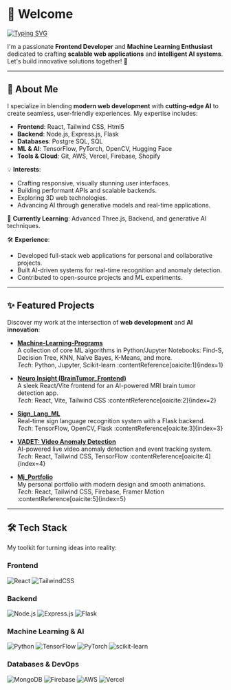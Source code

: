 # 👋 Welcome

[![Typing SVG](https://readme-typing-svg.demolab.com?font=Fira+Code&pause=100&width=435&lines=I'm+Mit+Patel;Frontend+Developer;ML+%26+AI+Enthusiast)](https://git.io/typing-svg)

I'm a passionate **Frontend Developer** and **Machine Learning Enthusiast** dedicated to crafting **scalable web applications** and **intelligent AI systems**. Let's build innovative solutions together! 🚀

---

## 🌟 About Me

I specialize in blending **modern web development** with **cutting-edge AI** to create seamless, user-friendly experiences. My expertise includes:

- **Frontend**: React, Tailwind CSS, Html5  
- **Backend**: Node.js, Express.js, Flask  
- **Databases**: Postgre SQL, SQL  
- **ML & AI**: TensorFlow, PyTorch, OpenCV, Hugging Face  
- **Tools & Cloud**: Git, AWS, Vercel, Firebase, Shopify  

💡 **Interests**:  
- Crafting responsive, visually stunning user interfaces.  
- Building performant APIs and scalable backends.  
- Exploring 3D web technologies.
- Advancing AI through generative models and real-time applications.  

🌱 **Currently Learning**: Advanced Three.js, Backend, and generative AI techniques.

🛠 **Experience**:  
- Developed full-stack web applications for personal and collaborative projects.  
- Built AI-driven systems for real-time recognition and anomaly detection.  
- Contributed to open-source projects and ML experiments.

---

## ✨ Featured Projects

Discover my work at the intersection of **web development** and **AI innovation**:

- **[Machine-Learning-Programs](https://github.com/patelmj04/Machine-Learning-Programs)**  
  A collection of core ML algorithms in Python/Jupyter Notebooks: Find-S, Decision Tree, KNN, Naïve Bayes, K-Means, and more.  
  *Tech*: Python, Jupyter, Scikit-learn :contentReference[oaicite:1]{index=1}

- **[Neuro Insight (BrainTumor_Frontend)](https://github.com/patelmj04/BrainTumor_Frontend)**  
  A sleek React/Vite frontend for an AI-powered MRI brain tumor detection app.  
  *Tech*: React, Vite, Tailwind CSS :contentReference[oaicite:2]{index=2}

- **[Sign_Lang_ML](https://github.com/patelmj04/Sign_Lang_ML)**  
  Real-time sign language recognition system with a Flask backend.  
  *Tech*: TensorFlow, OpenCV, Flask :contentReference[oaicite:3]{index=3}

- **[VADET: Video Anomaly Detection](https://github.com/patelmj04/video-anomaly-detection)**  
  AI-powered live video anomaly detection and event tracking system.  
  *Tech*: React, Tailwind CSS, TensorFlow :contentReference[oaicite:4]{index=4}

- **[Mj_Portfolio](https://github.com/patelmj04/Mj_Portfolio)**  
  My personal portfolio with modern design and smooth animations.  
  *Tech*: React, Tailwind CSS, Firebase, Framer Motion :contentReference[oaicite:5]{index=5}

---

## 🛠️ Tech Stack

My toolkit for turning ideas into reality:

### Frontend
![React](https://img.shields.io/badge/react-%2320232a.svg?style=for-the-badge&logo=react&logoColor=%2361DAFB) 
![TailwindCSS](https://img.shields.io/badge/tailwindcss-%2338B2AC.svg?style=for-the-badge&logo=tailwind-css&logoColor=white) 

### Backend
![Node.js](https://img.shields.io/badge/node.js-6DA55F?style=for-the-badge&logo=node.js&logoColor=white) 
![Express.js](https://img.shields.io/badge/express.js-%23404d59.svg?style=for-the-badge&logo=express&logoColor=%2361DAFB) 
![Flask](https://img.shields.io/badge/flask-%23000.svg?style=for-the-badge&logo=flask&logoColor=white)

### Machine Learning & AI
![Python](https://img.shields.io/badge/python-3670A0?style=for-the-badge&logo=python&logoColor=ffdd54) 
![TensorFlow](https://img.shields.io/badge/TensorFlow-%23FF6F00.svg?style=for-the-badge&logo=TensorFlow&logoColor=white) 
![PyTorch](https://img.shields.io/badge/PyTorch-%23EE4C2C.svg?style=for-the-badge&logo=PyTorch&logoColor=white) 
![scikit-learn](https://img.shields.io/badge/scikit--learn-%23F7931E.svg?style=for-the-badge&logo=scikit-learn&logoColor=white)

### Databases & DevOps
![MongoDB](https://img.shields.io/badge/MongoDB-%234ea94b.svg?style=for-the-badge&logo=mongodb&logoColor=white) 
![Firebase](https://img.shields.io/badge/firebase-a08021?style=for-the-badge&logo=firebase&slogoColor=ffcd34) 
![AWS](https://img.shields.io/badge/AWS-%23FF9900.svg?style=for-the-badge&logo=amazon-aws&logoColor=white) 
![Vercel](https://img.shields.io/badge/vercel-%23000000.svg?style=for-the-badge&logo=vercel&logoColor=white) 
